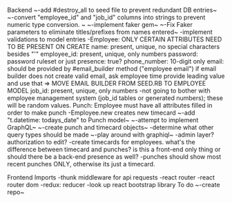 Backend
~-add #destroy_all to seed file to prevent redundant DB entries~
~-convert "employee_id" and "job_id" columns into strings to prevent numeric type conversion. ~
~-implement faker gem~
    ~-Fix Faker parameters to eliminate titles/prefixes from names entered~
-implement validations to model entries
    -Employee:
        ONLY CERTAIN ATTRIBUTES NEED TO BE PRESENT ON CREATE 
        name: present, unique, no special characters besides "'"
        employee_id: present, unique, only numbers
        password: password ruleset or just presence: true?
        phone_number: 10-digit only
        email: should be provided by #email_builder method ("employee email")
            if email builder does not create valid email, ask employee time provide leading value and use that
            => MOVE EMAIL BUILDER FROM SEED.RB TO EMPLOYEE MODEL
        job_id: present, unique, only numbers
            -not going to bother with employee management system (job_id tables or generated numbers); these will be random values. 
    Punch:
        Employee must have all attributes filled in order to make punch
-Employee.new creates new timecard
~-add "t.datetime: todays_date" to Punch model~
~-attempt to implement GraphQL~
    ~-create punch and timecard objects~
    -determine what other query types should be made
~-play around with graphiql~
-admin layer? authorization to edit?
-create timecards for employees. what's the difference between timecard and punches? is this a front-end only thing or should there be a back-end presence as well?
-punches should show most recent punches ONLY, otherwise its just a timecard.


Frontend
Imports
-thunk middleware for api requests
-react router
-react router dom
-redux: reducer
-look up react bootstrap library
To do
~-create repo~

